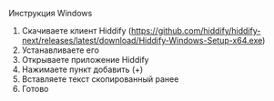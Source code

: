 Инструкция Windows

1. Скачиваете клиент Hiddify (https://github.com/hiddify/hiddify-next/releases/latest/download/Hiddify-Windows-Setup-x64.exe)
2. Устанавливаете его
3. Открываете приложение Hiddify
4. Нажимаете пункт добавить (+)
5. Вставляете текст скопированный ранее
6. Готово